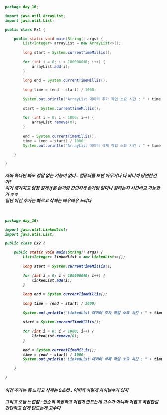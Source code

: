 ```java
package day_16;

import java.util.ArrayList;
import java.util.List;

public class Ex1 {

	public static void main(String[] args) {
		List<Integer> arrayList = new ArrayList<>();
		
		long start = System.currentTimeMillis();
		
		for (int i = 0; i < 100000000; i++) {
			arrayList.add(i);
		}
		
		long end = System.currentTimeMillis();
		
		long time = (end - start) / 1000;
		
		System.out.println("ArrayList 데이터 추가 작업 소요 시간 : " + time + "초");
		
		start = System.currentTimeMillis();
		
		for (int i = 0; i < 1000; i++) {
			arrayList.remove(0);
		}
		
		end = System.currentTimeMillis();
		time = (end = start) / 1000;
		System.out.println("ArrayList 데이터 삭제 작업 소요 시간 : " + time + "초");

	}

}
```

<h5>자바 하나만 봐도 정말 없는 기능이 없다.. 컴퓨터를 보면 아무거나 다 되니까 당연한건가? <br>
이거 해가지고 엄청 길게 if문 쓴거랑 간단하게 쓴거랑 얼마나 걸리는지 시간비교 가능한가 ㅎㅎ <br>
일단 이건 추가는 빠르고 삭제는 매우매우 느리다<br>
<br>
<br>

	
```java
package day_16;

import java.util.LinkedList;
import java.util.List;

public class Ex2 {

	public static void main(String[] args) {
		List<Integer> linkedList = new LinkedList<>();
		
		long start = System.currentTimeMillis();
		
		for (int i = 0; i < 100000000; i++) {
			linkedList.add(i);
		}
		
		long end = System.currentTimeMillis();
		
		long time = (end - start) / 1000;
		
		System.out.println("LinkedList 데이터 추가 작업 소요 시간 : " + time + "초");
		
		start = System.currentTimeMillis();
		
		for (int i = 0; i < 1000; i++) {
			linkedList.remove(0);
		}
		
		end = System.currentTimeMillis();
		time = (end - start) / 1000;
		System.out.println("LinkedList 데이터 삭제 작업 소요 시간 : " + time + "초");

	}

}
```
<h5>이건 추가는 좀 느리고 삭제는 0초컷.. 어떠케 이렇게 차이날수가 있지 <br>
	<br>
그리고 오늘 느낀점 : 단순히 복잡하고 어렵게 만드는게 고수가 아니라 어렵고 복잡한걸 간단하고 쉽게 만드는게 고수다

